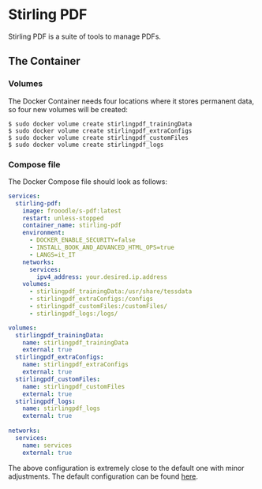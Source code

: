 # Stirling PDF

Stirling PDF is a suite of tools to manage PDFs.

## The Container

### Volumes

The Docker Container needs four locations where it stores permanent data, so four new volumes will be created:

```shell
$ sudo docker volume create stirlingpdf_trainingData
$ sudo docker volume create stirlingpdf_extraConfigs
$ sudo docker volume create stirlingpdf_customFiles
$ sudo docker volume create stirlingpdf_logs
```

### Compose file

The Docker Compose file should look as follows:

```yaml
services:
  stirling-pdf:
    image: frooodle/s-pdf:latest
    restart: unless-stopped
    container_name: stirling-pdf
    environment:
      - DOCKER_ENABLE_SECURITY=false
      - INSTALL_BOOK_AND_ADVANCED_HTML_OPS=true
      - LANGS=it_IT
    networks:
      services:
        ipv4_address: your.desired.ip.address
    volumes:
      - stirlingpdf_trainingData:/usr/share/tessdata
      - stirlingpdf_extraConfigs:/configs
      - stirlingpdf_customFiles:/customFiles/
      - stirlingpdf_logs:/logs/

volumes:
  stirlingpdf_trainingData:
    name: stirlingpdf_trainingData
    external: true
  stirlingpdf_extraConfigs:
    name: stirlingpdf_extraConfigs
    external: true
  stirlingpdf_customFiles:
    name: stirlingpdf_customFiles
    external: true
  stirlingpdf_logs:
    name: stirlingpdf_logs
    external: true
  
networks:
  services:
    name: services
    external: true
```

The above configuration is extremely close to the default one with minor adjustments. The default configuration can be found [here](https://github.com/Stirling-Tools/Stirling-PDF).